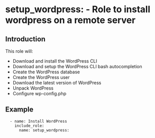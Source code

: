 # setup_wordpress: - Role to install wordpress on a remote server

## Introduction

This role will:
 - Download and install the WordPress CLI
 - Download and setup the WordPress CLI bash autocompletion
 - Create the WordPress database
 - Create the WordPress user
 - Download the latest version of WordPress
 - Unpack WordPress
 - Configure wp-config.php

## Example

```
  - name: Install WordPress
    include_role:
      name: setup_wordpress:

```
